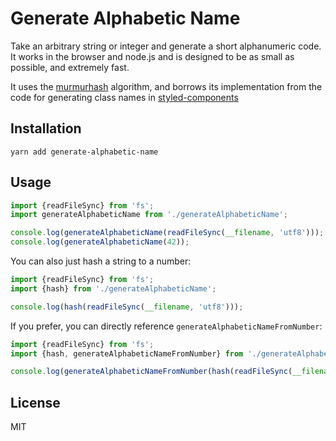 # Generate Alphabetic Name

Take an arbitrary string or integer and generate a short alphanumeric code. It works in the browser and node.js and is designed to be as small as possible, and extremely fast.

It uses the [murmurhash](https://github.com/garycourt/murmurhash-js) algorithm, and borrows its implementation from the code for generating class names in [styled-components](https://github.com/styled-components/styled-components)

## Installation

```
yarn add generate-alphabetic-name
```

## Usage

```js
import {readFileSync} from 'fs';
import generateAlphabeticName from './generateAlphabeticName';

console.log(generateAlphabeticName(readFileSync(__filename, 'utf8')));
console.log(generateAlphabeticName(42));
```

You can also just hash a string to a number:

```js
import {readFileSync} from 'fs';
import {hash} from './generateAlphabeticName';

console.log(hash(readFileSync(__filename, 'utf8')));
```

If you prefer, you can directly reference `generateAlphabeticNameFromNumber`:

```js
import {readFileSync} from 'fs';
import {hash, generateAlphabeticNameFromNumber} from './generateAlphabeticName';

console.log(generateAlphabeticNameFromNumber(hash(readFileSync(__filename, 'utf8'))));
```

## License

MIT

